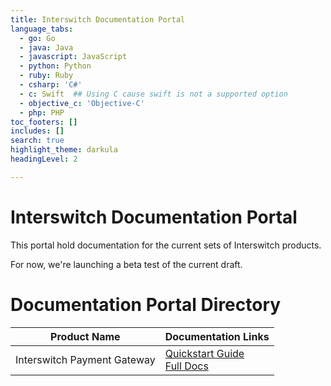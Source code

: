```yaml
---
title: Interswitch Documentation Portal
language_tabs:
  - go: Go
  - java: Java
  - javascript: JavaScript
  - python: Python
  - ruby: Ruby
  - csharp: 'C#'
  - c: Swift  ## Using C cause swift is not a supported option
  - objective_c: 'Objective-C'
  - php: PHP
toc_footers: []
includes: []
search: true
highlight_theme: darkula
headingLevel: 2

---
```


<h1 id="">Interswitch Documentation Portal</h1>


This portal hold documentation for the current sets of Interswitch products.


For now, we're launching a beta test of the current draft.


# Documentation Portal Directory

Product Name|Documentation Links
---|---
Interswitch Payment Gateway|[Quickstart Guide](/v1/webpay/quickstart)<br />[Full Docs](/v1/webpay/docs)